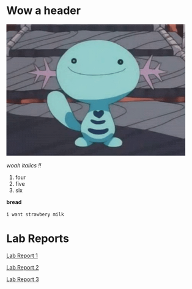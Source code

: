 # Wow a header

![Alt Text](huh_woop.gif)


*woah italics !!*

1. four
2. five
3. six

**bread** 

`i want strawbery milk`

# Lab Reports

[Lab Report 1](https://d-doan.github.io/cse15l-lab-reports/lab-report-1-week-2.html)

[Lab Report 2](https://d-doan.github.io/cse15l-lab-reports/lab-report-2-week-4.html)

[Lab Report 3](https://d-doan.github.io/cse15l-lab-reports/lab-report-3-week-6.html)